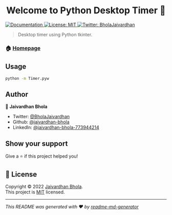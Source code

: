 <h1 align="center">Welcome to Python Desktop Timer 👋</h1>
<p>
  <a href="https://github.com/jaivardhan-bhola/Python-Desktop-Timer/tree/main#readme" target="_blank">
    <img alt="Documentation" src="https://img.shields.io/badge/documentation-yes-brightgreen.svg" />
  </a>
  <a href="https://opensource.org/licenses/MIT" target="_blank">
    <img alt="License: MIT" src="https://img.shields.io/badge/License-MIT-yellow.svg" />
  </a>
  <a href="https://twitter.com/BholaJaivardhan" target="_blank">
    <img alt="Twitter: BholaJaivardhan" src="https://img.shields.io/twitter/follow/BholaJaivardhan.svg?style=social" />
  </a>
</p>

> Desktop timer using Python tkinter.

### 🏠 [Homepage](https://github.com/jaivardhan-bhola/Python-Desktop-Timer)

## Usage

```sh
python -m Timer.pyw
```

## Author

👤 **Jaivardhan Bhola**

* Twitter: [@BholaJaivardhan](https://twitter.com/BholaJaivardhan)
* Github: [@jaivardhan-bhola](https://github.com/jaivardhan-bhola)
* LinkedIn: [@jaivardhan-bhola-773944214](https://linkedin.com/in/jaivardhan-bhola-773944214)

## Show your support

Give a ⭐️ if this project helped you!

## 📝 License

Copyright © 2022 [Jaivardhan Bhola](https://github.com/jaivardhan-bhola).<br />
This project is [MIT](https://opensource.org/licenses/MIT) licensed.

***
_This README was generated with ❤️ by [readme-md-generator](https://github.com/kefranabg/readme-md-generator)_